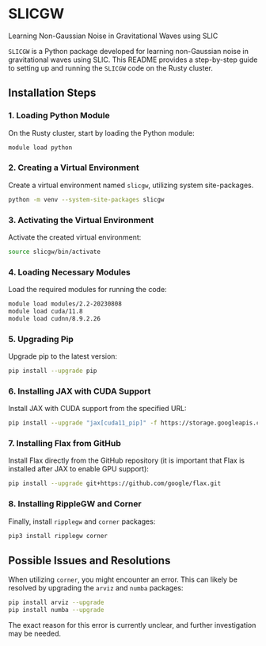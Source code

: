 # SLICGW
Learning Non-Gaussian Noise in Gravitational Waves using SLIC

`SLICGW` is a Python package developed for learning non-Gaussian noise in gravitational waves using SLIC. This README provides a step-by-step guide to setting up and running the `SLICGW` code on the Rusty cluster.

## Installation Steps

### 1. Loading Python Module
On the Rusty cluster, start by loading the Python module:
```bash
module load python
```

### 2. Creating a Virtual Environment
Create a virtual environment named `slicgw`, utilizing system site-packages.
```bash
python -m venv --system-site-packages slicgw
```

### 3. Activating the Virtual Environment
Activate the created virtual environment:
```bash
source slicgw/bin/activate
```

### 4. Loading Necessary Modules
Load the required modules for running the code:
```bash
module load modules/2.2-20230808
module load cuda/11.8
module load cudnn/8.9.2.26
```

### 5. Upgrading Pip
Upgrade pip to the latest version:
```bash
pip install --upgrade pip
```

### 6. Installing JAX with CUDA Support
Install JAX with CUDA support from the specified URL:
```bash
pip install --upgrade "jax[cuda11_pip]" -f https://storage.googleapis.com/jax-releases/jax_cuda_releases.html
```

### 7. Installing Flax from GitHub
Install Flax directly from the GitHub repository (it is important that Flax is installed after JAX to enable GPU support):
```bash
pip install --upgrade git+https://github.com/google/flax.git
```

### 8. Installing RippleGW and Corner
Finally, install `ripplegw` and `corner` packages:
```bash
pip3 install ripplegw corner
```

## Possible Issues and Resolutions
When utilizing `corner`, you might encounter an error. This can likely be resolved by upgrading the `arviz` and `numba` packages:
```bash
pip install arviz --upgrade
pip install numba --upgrade
```
The exact reason for this error is currently unclear, and further investigation may be needed.
